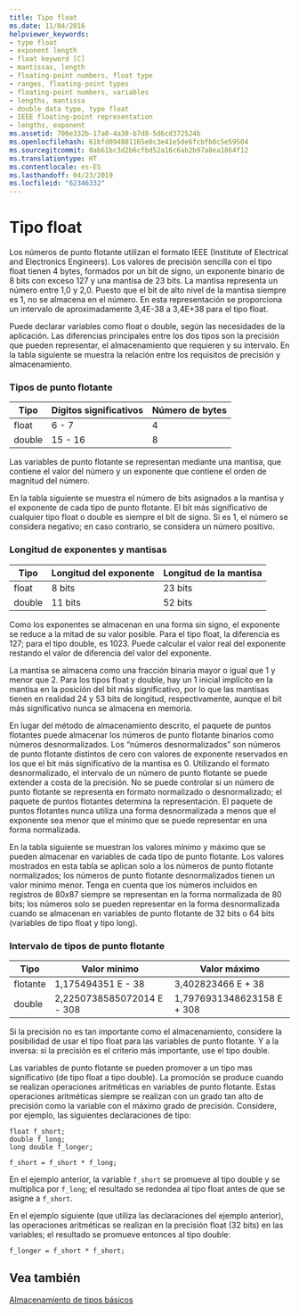 ```yaml
---
title: Tipo float
ms.date: 11/04/2016
helpviewer_keywords:
- type float
- exponent length
- float keyword [C]
- mantissas, length
- floating-point numbers, float type
- ranges, floating-point types
- floating-point numbers, variables
- lengths, mantissa
- double data type, type float
- IEEE floating-point representation
- lengths, exponent
ms.assetid: 706e332b-17a0-4a30-b7d8-5d6cd372524b
ms.openlocfilehash: 61bfd094801165e0c3e41e5de6fcbfb0c5e59504
ms.sourcegitcommit: 0ab61bc3d2b6cfbd52a16c6ab2b97a8ea1864f12
ms.translationtype: HT
ms.contentlocale: es-ES
ms.lasthandoff: 04/23/2019
ms.locfileid: "62346332"
---
```

# <a name="type-float"></a>Tipo float

Los números de punto flotante utilizan el formato IEEE (Institute of Electrical and Electronics Engineers). Los valores de precisión sencilla con el tipo float tienen 4 bytes, formados por un bit de signo, un exponente binario de 8 bits con exceso 127 y una mantisa de 23 bits. La mantisa representa un número entre 1,0 y 2,0. Puesto que el bit de alto nivel de la mantisa siempre es 1, no se almacena en el número. En esta representación se proporciona un intervalo de aproximadamente 3,4E-38 a 3,4E+38 para el tipo float.

Puede declarar variables como float o double, según las necesidades de la aplicación. Las diferencias principales entre los dos tipos son la precisión que pueden representar, el almacenamiento que requieren y su intervalo. En la tabla siguiente se muestra la relación entre los requisitos de precisión y almacenamiento.

### <a name="floating-point-types"></a>Tipos de punto flotante

|Tipo|Dígitos significativos|Número de bytes|
|----------|------------------------|---------------------|
|float|6 - 7|4|
|double|15 - 16|8|

Las variables de punto flotante se representan mediante una mantisa, que contiene el valor del número y un exponente que contiene el orden de magnitud del número.

En la tabla siguiente se muestra el número de bits asignados a la mantisa y el exponente de cada tipo de punto flotante. El bit más significativo de cualquier tipo float o double es siempre el bit de signo. Si es 1, el número se considera negativo; en caso contrario, se considera un número positivo.

### <a name="lengths-of-exponents-and-mantissas"></a>Longitud de exponentes y mantisas

|Tipo|Longitud del exponente|Longitud de la mantisa|
|----------|---------------------|---------------------|
|float|8 bits|23 bits|
|double|11 bits|52 bits|

Como los exponentes se almacenan en una forma sin signo, el exponente se reduce a la mitad de su valor posible. Para el tipo float, la diferencia es 127; para el tipo double, es 1023. Puede calcular el valor real del exponente restando el valor de diferencia del valor del exponente.

La mantisa se almacena como una fracción binaria mayor o igual que 1 y menor que 2. Para los tipos float y double, hay un 1 inicial implícito en la mantisa en la posición del bit más significativo, por lo que las mantisas tienen en realidad 24 y 53 bits de longitud, respectivamente, aunque el bit más significativo nunca se almacena en memoria.

En lugar del método de almacenamiento descrito, el paquete de puntos flotantes puede almacenar los números de punto flotante binarios como números desnormalizados. Los “números desnormalizados” son números de punto flotante distintos de cero con valores de exponente reservados en los que el bit más significativo de la mantisa es 0. Utilizando el formato desnormalizado, el intervalo de un número de punto flotante se puede extender a costa de la precisión. No se puede controlar si un número de punto flotante se representa en formato normalizado o desnormalizado; el paquete de puntos flotantes determina la representación. El paquete de puntos flotantes nunca utiliza una forma desnormalizada a menos que el exponente sea menor que el mínimo que se puede representar en una forma normalizada.

En la tabla siguiente se muestran los valores mínimo y máximo que se pueden almacenar en variables de cada tipo de punto flotante. Los valores mostrados en esta tabla se aplican solo a los números de punto flotante normalizados; los números de punto flotante desnormalizados tienen un valor mínimo menor. Tenga en cuenta que los números incluidos en registros de 80*x*87 siempre se representan en la forma normalizada de 80 bits; los números solo se pueden representar en la forma desnormalizada cuando se almacenan en variables de punto flotante de 32 bits o 64 bits (variables de tipo float y tipo long).

### <a name="range-of-floating-point-types"></a>Intervalo de tipos de punto flotante

|Tipo|Valor mínimo|Valor máximo|
|----------|-------------------|-------------------|
|flotante|1,175494351 E - 38|3,402823466 E + 38|
|double|2,2250738585072014 E - 308|1,7976931348623158 E + 308|

Si la precisión no es tan importante como el almacenamiento, considere la posibilidad de usar el tipo float para las variables de punto flotante. Y a la inversa: si la precisión es el criterio más importante, use el tipo double.

Las variables de punto flotante se pueden promover a un tipo mas significativo (de tipo float a tipo double). La promoción se produce cuando se realizan operaciones aritméticas en variables de punto flotante. Estas operaciones aritméticas siempre se realizan con un grado tan alto de precisión como la variable con el máximo grado de precisión. Considere, por ejemplo, las siguientes declaraciones de tipo:

```
float f_short;
double f_long;
long double f_longer;

f_short = f_short * f_long;
```

En el ejemplo anterior, la variable `f_short` se promueve al tipo double y se multiplica por `f_long`; el resultado se redondea al tipo float antes de que se asigne a `f_short`.

En el ejemplo siguiente (que utiliza las declaraciones del ejemplo anterior), las operaciones aritméticas se realizan en la precisión float (32 bits) en las variables; el resultado se promueve entonces al tipo double:

```
f_longer = f_short * f_short;
```

## <a name="see-also"></a>Vea también

[Almacenamiento de tipos básicos](../c-language/storage-of-basic-types.md)
